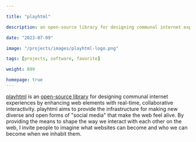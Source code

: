 ```yaml
---

title: "playhtml"

description: an open-source library for designing communal internet experiences by enhancing web elements with real-time, collaborative interactivity.

date: "2023-07-09"

image: "/projects/images/playhtml-logo.png"

tags: [projects, software, favorite]

weight: 899

homepage: true
---
```


[playhtml](https://playhtml.fun) is an [open-source library](https://github.com/spencerc99/playhtml) for designing communal internet experiences by enhancing web elements with real-time, collaborative interactivity. playhtml aims to provide the infrastructure for making new diverse and open forms of "social media" that make the web feel alive. By providing the means to shape the way we interact with each other on the web, I invite people to imagine what websites can become and who we can become when we inhabit them.

